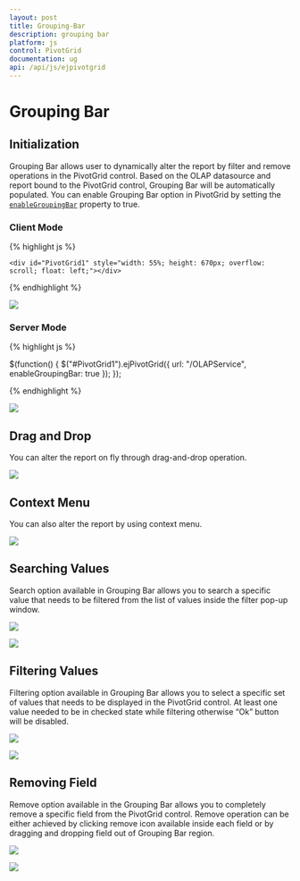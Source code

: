 ```yaml
---
layout: post
title: Grouping-Bar
description: grouping bar
platform: js
control: PivotGrid
documentation: ug
api: /api/js/ejpivotgrid
---
```


# Grouping Bar

## Initialization 
Grouping Bar allows user to dynamically alter the report by filter and remove operations in the PivotGrid control. Based on the OLAP datasource and report bound to the PivotGrid control, Grouping Bar will be automatically populated. You can enable Grouping Bar option in PivotGrid by setting the [`enableGroupingBar`](/api/js/ejpivotgrid#members:enablegroupingbar) property to true.

### Client Mode

{% highlight js %}

<!--Create a tag which acts as a container for PivotGrid-->
    <div id="PivotGrid1" style="width: 55%; height: 670px; overflow: scroll; float: left;"></div>

<script type="text/javascript">
    $(function() {
        $("#PivotGrid1").ejPivotGrid({
            dataSource: {
                data: "http://bi.syncfusion.com/olap/msmdpump.dll", //data
                catalog: "Adventure Works DW 2008 SE",
                cube: "Adventure Works",
                rows: [{
                    fieldName: "[Date].[Fiscal]"
                }],
                columns: [{
                    fieldName: "[Customer].[Customer Geography]"
                }],
                values: [{
                    measures: [{
                        fieldName: "[Measures].[Internet Sales Amount]",
                    }],
                    axis: "columns"
                }]
            },
            enableGroupingBar: true
        });
    });
</script>

{% endhighlight %}

![](Grouping-Bar_images/olapclientgroupingbar.png)


### Server Mode

{% highlight js %}

$(function() {
    $("#PivotGrid1").ejPivotGrid({
        url: "/OLAPService",
        enableGroupingBar: true
    });
});

{% endhighlight %}

![](Grouping-Bar_images/olapgroupingbar.png)

## Drag and Drop

You can alter the report on fly through drag-and-drop operation.

![](Grouping-Bar_images/GBar_Olap.png)

## Context Menu

You can also alter the report by using context menu.

![](Grouping-Bar_images/CMenu_Olap.png)

## Searching Values
Search option available in Grouping Bar allows you to search a specific value that needs to be filtered from the list of values inside the filter pop-up window.

![](Grouping-Bar_images/OlapClntFiltering.png)

![](Grouping-Bar_images/olapclientsearching.png)

## Filtering Values
Filtering option available in Grouping Bar allows you to select a specific set of values that needs to be displayed in the PivotGrid control. At least one value needed to be in checked state while filtering otherwise “Ok” button will be disabled.

![](Grouping-Bar_images/OlapClntFiltering.png)

![](Grouping-Bar_images/olapclientfiltering.png)

## Removing Field
Remove option available in the Grouping Bar allows you to completely remove a specific field from the PivotGrid control. Remove operation can be either achieved by clicking remove icon available inside each field or by dragging and dropping field out of Grouping Bar region.

![](Grouping-Bar_images/Olapclientremove.png)

![](Grouping-Bar_images/OlapAFRemoving.png)



